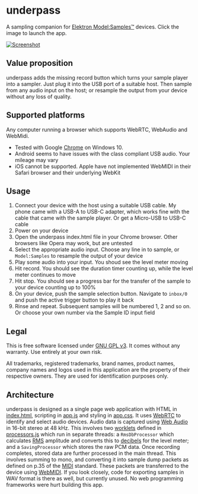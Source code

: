 # underpass
A sampling companion for [Elektron Model:Samples™](https://www.elektron.se/products/modelsamples/) devices. Click the image to launch the app.

[![Screenshot](https://mlnoga.github.io/underpass/screenshot.png)](https://mlnoga.github.io/underpass)

## Value proposition
underpass adds the missing record button which turns your sample player into a sampler. Just plug it into the USB port of a suitable host. Then sample from any audio input on the host; or resample the output from your device without any loss of quality. 

## Supported platforms

Any computer running a browser which supports WebRTC, WebAudio and WebMidi.
* Tested with Google [Chrome](https://www.google.com/chrome/) on Windows 10. 
* Android seems to have issues with the class compliant USB audio. Your mileage may vary
* iOS cannot be supported. Apple have not implemented WebMIDI in their Safari browser and their underlying WebKit

## Usage
1. Connect your device with the host using a suitable USB cable. My phone came with a USB-A to USB-C adapter, which works fine with the cable that came with the sample player. Or get a Micro-USB to USB-C cable
2. Power on your device
3. Open the underpass index.html file in your Chrome browser. Other browsers like Opera may work, but are untested
4. Select the appropriate audio input. Choose any line in to sample, or `Model:Samples` to resample the output of your device
5. Play some audio into your input. You shoud see the level meter moving
6. Hit record. You should see the duration timer counting up, while the level meter continues to move
7. Hit stop. You should see a progress bar for the transfer of the sample to your device counting up to 100%
8. On your device, push the sample selection button. Navigate to `inbox/0` and push the active trigger button to play it back
9. Rinse and repeat. Subsequent samples will be numbered 1, 2 and so on. Or choose your own number via the Sample ID input field

## Legal
This is free software licensed under [GNU GPL v3](./LICENSE). It comes without any warranty. Use entirely at your own risk.

All trademarks, registered trademarks, brand names, product names, company names and logos used in this application are the property of their respective owners. They are used for identification purposes only.

## Architecture
underpass is designed as a single page web application with HTML in [index.html](./index.html), scripting in [app.js](./app.js) and styling in [app.css](./app.css). It uses [WebRTC](https://webrtc.org/) to identify and select audio devices. Audio data is captured using [Web Audio](https://developer.mozilla.org/en-US/docs/Web/API/Web_Audio_API) in 16-bit stereo at 48 kHz. This involves two [worklets](https://developers.google.com/web/updates/2017/12/audio-worklet) defined in [processors.js](./processors.js) which run in separate threads: a `RmsDbProcessor` which calculates [RMS](https://en.wikipedia.org/wiki/Root_mean_square) amplitude and converts this to [decibels](https://en.wikipedia.org/wiki/Decibel) for the level meter; and a `SavingProcessor` which stores the raw PCM data. Once recording completes, stored data are further processed in the main thread. This involves summing to mono, and converting it into sample dump packets as defined on p.35 of the [MIDI](https://www.midi.org/specifications/midi1-specifications/m1-v4-2-1-midi-1-0-detailed-specification-96-1-4) standard. These packets are transferred to the device using [WebMIDI](https://www.w3.org/TR/webmidi/). If you look closely, code for exporting samples in WAV format is there as well, but currently unused. No web programming frameworks were hurt building this app.   
